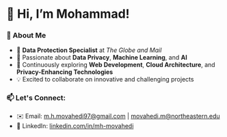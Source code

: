 # 👋 Hi, I’m Mohammad!

### 🚀 About Me
- 💼 **Data Protection Specialist** at *The Globe and Mail*  
- 👀 Passionate about **Data Privacy**, **Machine Learning**, and **AI**  
- 🌱 Continuously exploring **Web Development**, **Cloud Architecture**, and **Privacy-Enhancing Technologies**  
- 💡 Excited to collaborate on innovative and challenging projects

### 📫 Let's Connect:
- ✉️ Email: [m.h.movahedi97@gmail.com](mailto:m.h.movahedi97@gmail.com) | [movahedi.m@northeastern.edu](mailto:movahedi.m@northeastern.edu)  
- 💼 LinkedIn: [linkedin.com/in/mh-movahedi](https://www.linkedin.com/in/mh-movahedi/)  

<!---
momova97/momova97 is a ✨ special ✨ repository because its `README.md` (this file) appears on your GitHub profile.
You can click the Preview link to take a look at your changes.
--->
